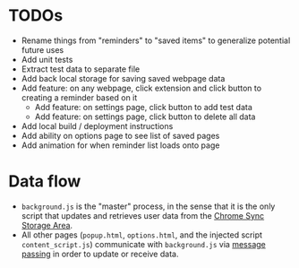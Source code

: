# TODOs
- Rename things from "reminders" to "saved items" to generalize potential
future uses
- Add unit tests
- Extract test data to separate file
- Add back local storage for saving saved webpage data
- Add feature: on any webpage, click extension and click button to creating a
reminder based on it
    - Add feature: on settings page, click button to add test data
    - Add feature: on settings page, click button to delete all data
- Add local build / deployment instructions
- Add ability on options page to see list of saved pages
- Add animation for when reminder list loads onto page

# Data flow
- `background.js` is the "master" process, in the sense that it is the only script that
updates and retrieves user data from the
[Chrome Sync Storage Area](https://developer.chrome.com/extensions/storage).
- All other pages (`popup.html`, `options.html`, and the injected script
`content_script.js`) communicate with `background.js` via
[message passing](https://developer.chrome.com/extensions/messaging) in order
to update or receive data.
